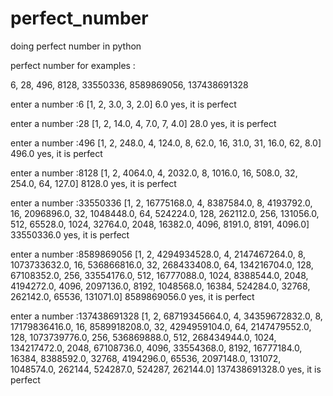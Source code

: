 # perfect_number
doing perfect number in python

perfect number for examples :

6, 28, 496, 8128, 33550336, 8589869056, 137438691328

enter a number :6
[1, 2, 3.0, 3, 2.0]
6.0
yes, it is perfect

enter a number :28
[1, 2, 14.0, 4, 7.0, 7, 4.0]
28.0
yes, it is perfect

enter a number :496
[1, 2, 248.0, 4, 124.0, 8, 62.0, 16, 31.0, 31, 16.0, 62, 8.0]
496.0
yes, it is perfect

enter a number :8128
[1, 2, 4064.0, 4, 2032.0, 8, 1016.0, 16, 508.0, 32, 254.0, 64, 127.0]
8128.0
yes, it is perfect

enter a number :33550336
[1, 2, 16775168.0, 4, 8387584.0, 8, 4193792.0, 16, 2096896.0, 32, 1048448.0, 64, 524224.0, 128, 262112.0, 256, 131056.0, 512, 65528.0, 1024, 32764.0, 2048, 16382.0, 4096, 8191.0, 8191, 4096.0]
33550336.0
yes, it is perfect


enter a number :8589869056
[1, 2, 4294934528.0, 4, 2147467264.0, 8, 1073733632.0, 16, 536866816.0, 32, 268433408.0, 64, 134216704.0, 128, 67108352.0, 256, 33554176.0, 512, 16777088.0, 1024, 8388544.0, 2048, 4194272.0, 4096, 2097136.0, 8192, 1048568.0, 16384, 524284.0, 32768, 262142.0, 65536, 131071.0]
8589869056.0
yes, it is perfect

enter a number :137438691328
[1, 2, 68719345664.0, 4, 34359672832.0, 8, 17179836416.0, 16, 8589918208.0, 32, 4294959104.0, 64, 2147479552.0, 128, 1073739776.0, 256, 536869888.0, 512, 268434944.0, 1024, 134217472.0, 2048, 67108736.0, 4096, 33554368.0, 8192, 16777184.0, 16384, 8388592.0, 32768, 4194296.0, 65536, 2097148.0, 131072, 1048574.0, 262144, 524287.0, 524287, 262144.0]
137438691328.0
yes, it is perfect
